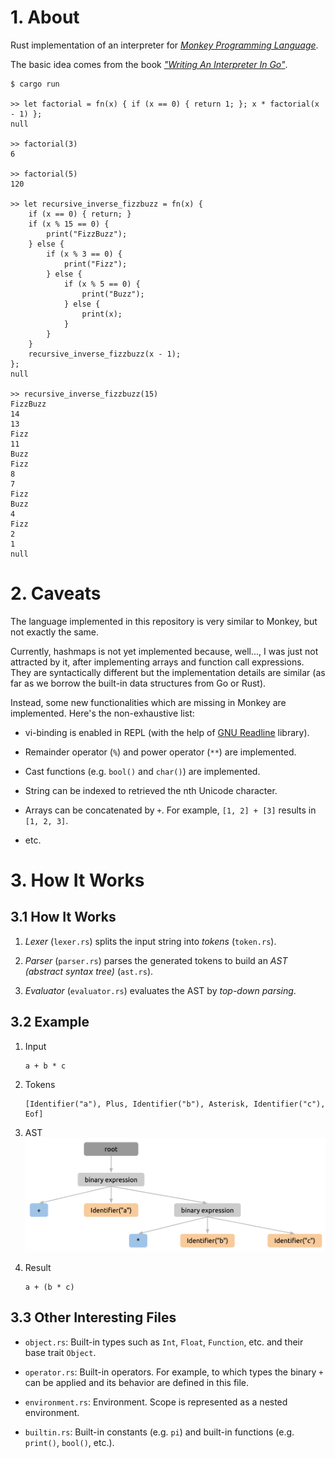# 1. About

Rust implementation of an interpreter for [*Monkey Programming Language*](https://monkeylang.org/).

The basic idea comes from the book [*"Writing An Interpreter In Go"*](https://interpreterbook.com/).

```
$ cargo run

>> let factorial = fn(x) { if (x == 0) { return 1; }; x * factorial(x - 1) };
null

>> factorial(3)
6

>> factorial(5)
120

>> let recursive_inverse_fizzbuzz = fn(x) {
    if (x == 0) { return; }
    if (x % 15 == 0) {
        print("FizzBuzz");
    } else {
        if (x % 3 == 0) {
            print("Fizz");
        } else {
            if (x % 5 == 0) {
                print("Buzz");
            } else {
                print(x);
            }
        }
    }
    recursive_inverse_fizzbuzz(x - 1);
};
null

>> recursive_inverse_fizzbuzz(15)
FizzBuzz
14
13
Fizz
11
Buzz
Fizz
8
7
Fizz
Buzz
4
Fizz
2
1
null
```

# 2. Caveats

The language implemented in this repository is very similar to Monkey, but not exactly the same.

Currently, hashmaps is not yet implemented because, well..., I was just not attracted by it, after implementing arrays and function call expressions. They are syntactically different but the implementation details are similar (as far as we borrow the built-in data structures from Go or Rust).

Instead, some new functionalities which are missing in Monkey are implemented. Here's the non-exhaustive list:

- vi-binding is enabled in REPL (with the help of [GNU Readline](https://tiswww.case.edu/php/chet/readline/rltop.html) library).

- Remainder operator (`%`) and power operator (`**`) are implemented.

- Cast functions (e.g. `bool()` and `char()`) are implemented.

- String can be indexed to retrieved the nth Unicode character.

- Arrays can be concatenated by `+`. For example, `[1, 2] + [3]` results in `[1, 2, 3]`.

- etc.

# 3. How It Works

## 3.1 How It Works

1. *Lexer* (`lexer.rs`) splits the input string into *tokens* (`token.rs`).

2. *Parser* (`parser.rs`) parses the generated tokens to build an *AST (abstract syntax tree)* (`ast.rs`).

3. *Evaluator* (`evaluator.rs`) evaluates the AST by *top-down parsing*.

## 3.2 Example

1. Input
    ```
    a + b * c
    ```

2. Tokens
    ```
    [Identifier("a"), Plus, Identifier("b"), Asterisk, Identifier("c"), Eof]
    ```

3. AST
    ![](./readme_assets/ast.png)

4. Result
    ```
    a + (b * c)
    ```

## 3.3 Other Interesting Files

- `object.rs`: Built-in types such as `Int`, `Float`, `Function`, etc. and their base trait `Object`.

- `operator.rs`: Built-in operators. For example, to which types the binary `+` can be applied and its behavior are defined in this file. 

- `environment.rs`: Environment. Scope is represented as a nested environment.

- `builtin.rs`: Built-in constants (e.g. `pi`) and built-in functions (e.g. `print()`, `bool()`, etc.).

<!-- vim: set spell: -->
